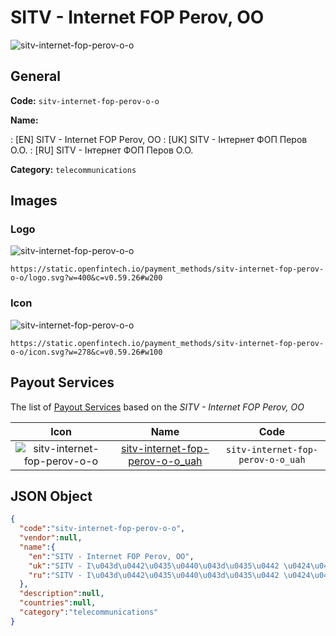 
# SITV - Internet FOP Perov, OO 
![sitv-internet-fop-perov-o-o](https://static.openfintech.io/payment_methods/sitv-internet-fop-perov-o-o/logo.svg?w=400&c=v0.59.26#w200)  

## General 
**Code:** `sitv-internet-fop-perov-o-o` 
 
**Name:** 
 
:	[EN] SITV - Internet FOP Perov, OO 
:	[UK] SITV - Iнтернет ФОП Перов О.О. 
:	[RU] SITV - Iнтернет ФОП Перов О.О. 
 
**Category:** `telecommunications` 
 

## Images 

### Logo 
![sitv-internet-fop-perov-o-o](https://static.openfintech.io/payment_methods/sitv-internet-fop-perov-o-o/logo.svg?w=400&c=v0.59.26#w200)  

```
https://static.openfintech.io/payment_methods/sitv-internet-fop-perov-o-o/logo.svg?w=400&c=v0.59.26#w200
```  

### Icon 
![sitv-internet-fop-perov-o-o](https://static.openfintech.io/payment_methods/sitv-internet-fop-perov-o-o/icon.svg?w=278&c=v0.59.26#w100)  

```
https://static.openfintech.io/payment_methods/sitv-internet-fop-perov-o-o/icon.svg?w=278&c=v0.59.26#w100
```  

## Payout Services 
 
The list of [Payout Services](/payout-services/) based on the _SITV - Internet FOP Perov, OO_ 

|Icon|Name|Code| 
|:---:|:---:|:---:| 
|![sitv-internet-fop-perov-o-o](https://static.openfintech.io/payout_methods/sitv-internet-fop-perov-o-o/icon.png?w=278&c=v0.59.26#w40) |[sitv-internet-fop-perov-o-o_uah](/payout-services/sitv-internet-fop-perov-o-o_uah/)|`sitv-internet-fop-perov-o-o_uah`| 
 

## JSON Object 

```json
{
  "code":"sitv-internet-fop-perov-o-o",
  "vendor":null,
  "name":{
    "en":"SITV - Internet FOP Perov, OO",
    "uk":"SITV - I\u043d\u0442\u0435\u0440\u043d\u0435\u0442 \u0424\u041e\u041f \u041f\u0435\u0440\u043e\u0432 \u041e.\u041e.",
    "ru":"SITV - I\u043d\u0442\u0435\u0440\u043d\u0435\u0442 \u0424\u041e\u041f \u041f\u0435\u0440\u043e\u0432 \u041e.\u041e."
  },
  "description":null,
  "countries":null,
  "category":"telecommunications"
}
```  
